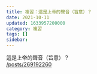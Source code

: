 ```yaml
---
title: 複習：這是上帝的聲音（旨意）？
date: 2021-10-11
updated: 1633957200000
category: 複習
tags: []
sidebar: 
---
```


<p>這是上帝的聲音（旨意）？<br/>
<a href="/posts/269192260" target="_blank">/posts/269192260</a></p>
<p> </p>

